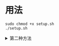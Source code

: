 # 用法
```
sudo chmod +x setup.sh
./setup.sh
```
<details>
<summary>第二种方法</summary>

手动输入
<pre>
cp /proc/asound/card0/codec* .
sudo cp -R /sys/firmware/acpi/tables .
sudo chmod a+x verbit.sh
./verbit.sh 'codec#0'
</pre>
</details>


